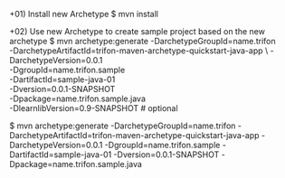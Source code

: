 +01) Install new Archetype
$ mvn install


+02) Use new Archetype to create sample project based on the new archetype
$ mvn archetype:generate 
  -DarchetypeGroupId=name.trifon                                   \
  -DarchetypeArtifactId=trifon-maven-archetype-quickstart-java-app \ 
  -DarchetypeVersion=0.0.1                                         \
  -DgroupId=name.trifon.sample                                     \
  -DartifactId=sample-java-01                                      \
  -Dversion=0.0.1-SNAPSHOT                                         \
  -Dpackage=name.trifon.sample.java                                \
  -DlearnlibVersion=0.9-SNAPSHOT    # optional

$ mvn archetype:generate -DarchetypeGroupId=name.trifon -DarchetypeArtifactId=trifon-maven-archetype-quickstart-java-app -DarchetypeVersion=0.0.1 -DgroupId=name.trifon.sample -DartifactId=sample-java-01 -Dversion=0.0.1-SNAPSHOT -Dpackage=name.trifon.sample.java
